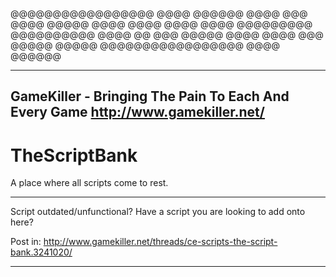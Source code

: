 @@@@@@@@@@@@@@@@@  @@@@      @@@@@@
@@@@          @@@  @@@@     @@@@@
@@@@               @@@@    @@@@
@@@@    @@@@@@@@@  @@@@@@@@@@
@@@@    @@    @@@  @@@@@   @@@@
@@@@          @@@  @@@@@     @@@@@
@@@@@@@@@@@@@@@@@  @@@@       @@@@@@

-----
GameKiller - Bringing The Pain To Each And Every Game
http://www.gamekiller.net/
-----


# TheScriptBank
A place where all scripts come to rest.

-----

Script outdated/unfunctional?
Have a script you are looking to add onto here?

Post in: http://www.gamekiller.net/threads/ce-scripts-the-script-bank.3241020/

------
